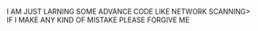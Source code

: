I AM JUST LARNING SOME ADVANCE CODE LIKE NETWORK SCANNING>
IF I MAKE ANY KIND OF MISTAKE PLEASE FORGIVE ME
